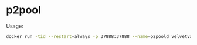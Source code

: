 # p2pool

Usage:

```bash
docker run -tid --restart=always -p 37888:37888 --name=p2poold velvetvaldes/p2pool:latest
```